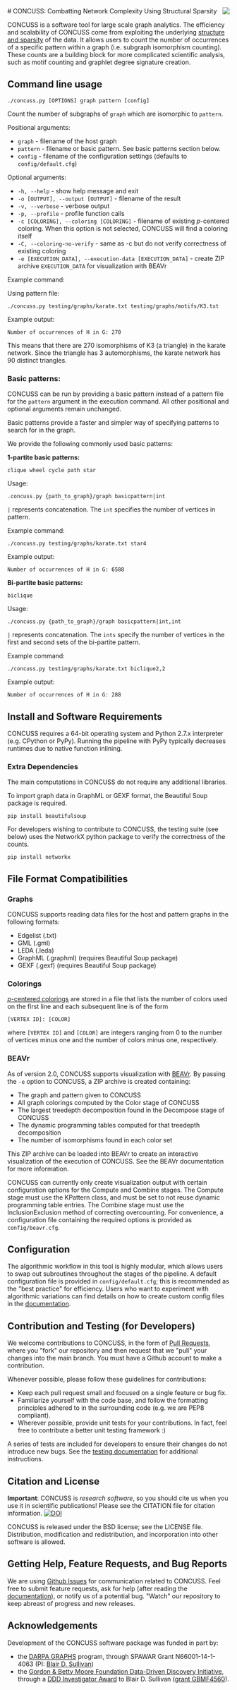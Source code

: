 <img align="right" src="concuss_logo.png">
# CONCUSS: Combatting Network Complexity Using Structural Sparsity

CONCUSS is a software tool for large scale graph analytics.  The efficiency and scalability of CONCUSS come from exploiting the underlying [structure and sparsity](/docs/background.md) of the data.  It allows users to count the number of occurrences of a specific pattern within a graph (i.e. subgraph isomorphism counting).  These counts are a building block for more complicated scientific analysis, such as motif counting and graphlet degree signature creation.

## Command line usage

    ./concuss.py [OPTIONS] graph pattern [config]

Count the number of subgraphs of `graph` which are isomorphic to `pattern`.

Positional arguments:

* `graph` - filename of the host graph
* `pattern` - filename or basic pattern. See basic patterns section below.
* `config` - filename of the configuration settings (defaults to `config/default.cfg`)

Optional arguments:

* `-h, --help` - show help message and exit
* `-o [OUTPUT], --output [OUTPUT]` - filename of the result
* `-v, --verbose` - verbose output
* `-p, --profile` - profile function calls
* `-c [COLORING], --coloring [COLORING]` - filename of existing *p*-centered
  coloring.  When this option is not selected, CONCUSS will find a coloring itself
* `-C, --coloring-no-verify` - same as -c but do not verify correctness of existing coloring
* `-e [EXECUTION_DATA], --execution-data [EXECUTION_DATA]` - create ZIP archive `EXECUTION_DATA` for visualization with BEAVr


Example command:

Using pattern file:

	./concuss.py testing/graphs/karate.txt testing/graphs/motifs/K3.txt

Example output:

	Number of occurrences of H in G: 270

This means that there are 270 isomorphisms of K3 (a triangle) in the karate network.  Since the triangle has 3 automorphisms, the karate network has 90 distinct triangles.


### Basic patterns:

CONCUSS can be run by providing a basic pattern instead of a pattern file for the `pattern` argument in the execution command. All other positional and optional arguments remain unchanged.

Basic patterns provide a faster and simpler way of specifying patterns to search for in the graph.

We provide the following commonly used basic patterns:

**1-partite basic patterns:**

`clique wheel cycle path star`

Usage:

	.concuss.py {path_to_graph}/graph basicpattern|int
	
`|` represents concatenation. The `int` specifies the number of vertices in pattern.

Example command:

	./concuss.py testing/graphs/karate.txt star4
	
Example output:

	Number of occurrences of H in G: 6588

**Bi-partite basic patterns:**

`biclique`

Usage:

	./concuss.py {path_to_graph}/graph basicpattern|int,int
	
`|` represents concatenation. The `ints` specify the number of vertices in the first and second sets of the bi-partite pattern.

Example command:

	./concuss.py testing/graphs/karate.txt biclique2,2
	
Example output:

	Number of occurrences of H in G: 288

## Install and Software Requirements

CONCUSS requires a 64-bit operating system and Python 2.7.x interpreter (e.g. CPython or PyPy).
Running the pipeline with PyPy typically decreases runtimes due to native function inlining.

### Extra Dependencies

The main computations in CONCUSS do not require any additional libraries.

To import graph data in GraphML or GEXF format, the Beautiful Soup package is required.

	pip install beautifulsoup

For developers wishing to contribute to CONCUSS, the testing suite (see below) uses the NetworkX python package to verify the correctness of the counts.

	pip install networkx

## File Format Compatibilities

### Graphs

CONCUSS supports reading data files for the host and pattern graphs in the following formats:

* Edgelist (.txt)
* GML (.gml)
* LEDA (.leda)
* GraphML (.graphml) (requires Beautiful Soup package)
* GEXF (.gexf) (requires Beautiful Soup package)

### Colorings

[*p*-centered colorings](/docs/algorithm_stages.md) are stored in a file that lists the number of colors used on the first line and each subsequent line is of the form

	[VERTEX ID]: [COLOR]

where `[VERTEX ID]` and `[COLOR]` are integers ranging from 0 to the number of vertices minus one and the number of colors minus one, respectively.

### BEAVr

As of version 2.0, CONCUSS supports visualization with
[BEAVr](https://github.com/TheoryInPractice/BEAVr).  By passing the `-e` option
to CONCUSS, a ZIP archive is created containing:

* The graph and pattern given to CONCUSS
* All graph colorings computed by the Color stage of CONCUSS
* The largest treedepth decomposition found in the Decompose stage of CONCUSS
* The dynamic programming tables computed for that treedepth decomposition
* The number of isomorphisms found in each color set

This ZIP archive can be loaded into BEAVr to create an interactive
visualization of the execution of CONCUSS.  See the BEAVr documentation for
more information.

CONCUSS can currently only create visualization output with certain
configuration options for the Compute and Combine stages.  The Compute stage
must use the KPattern class, and must be set to not reuse dynamic programming
table entries.  The Combine stage must use the InclusionExclusion method of
correcting overcounting.  For convenience, a configuration file containing the
required options is provided as `config/beavr.cfg`.

## Configuration

The algorithmic workflow in this tool is highly modular, which allows users to swap out subroutines throughout the stages of the pipeline.  A default configuration file is provided in `config/default.cfg`; this is recommended as the "best practice" for efficiency.  Users who want to experiment with algorithmic variations can find details on how to create custom config files in the [documentation](/docs/config_options.md).

## Contribution and Testing (for Developers)

We welcome contributions to CONCUSS, in the form of [Pull Requests](https://help.github.com/articles/using-pull-requests/), where you "fork" our repository and then request that we "pull" your changes into the main branch. You must have a Github account to make a contribution.

Whenever possible, please follow these guidelines for contributions:

- Keep each pull request small and focused on a single feature or bug fix.
- Familiarize yourself with the code base, and follow the formatting principles adhered to in the surrounding code (e.g. we are PEP8 compliant).
- Wherever possible, provide unit tests for your contributions. In fact, feel free to contribute a better unit testing framework :)

A series of tests are included for developers to ensure their changes do not introduce new bugs.
See the [testing documentation](/docs/testing.md) for additional instructions.

## Citation and License

**Important**: CONCUSS is *research software*, so you should cite us when you use it in scientific publications! Please see the CITATION file for citation information.
[![DOI](https://zenodo.org/badge/18042/TheoryInPractice/CONCUSS.svg)](https://zenodo.org/badge/latestdoi/18042/TheoryInPractice/CONCUSS)

CONCUSS is released under the BSD license; see the LICENSE file. Distribution, modification and redistribution, and incorporation into other software is allowed.


## Getting Help, Feature Requests, and Bug Reports

We are using [Github Issues](/issues/) for communication related to CONCUSS. Feel free to submit feature requests, ask for help (after reading the [documentation](/docs/)), or notify us of a potential bug. "Watch" our repository to keep abreast of progress and new releases.

## Acknowledgements

Development of the CONCUSS software package was funded in part by:

- the [DARPA GRAPHS](http://www.darpa.mil/program/graphs) program, through SPAWAR Grant
N66001-14-1-4063 (PI: [Blair D. Sullivan](http://www.csc.ncsu.edu/faculty/bdsullivan))
- the [Gordon & Betty Moore Foundation Data-Driven Discovery Initiative](https://www.moore.org/programs/science/data-driven-discovery), through a [DDD Investigator Award](https://www.moore.org/programs/science/data-driven-discovery/investigators) to Blair D. Sullivan ([grant GBMF4560](https://www.moore.org/grants/list/GBMF4560)).



